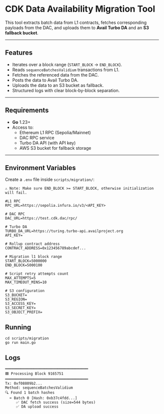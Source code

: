 # CDK Data Availability Migration Tool

This tool extracts batch data from L1 contracts, fetches corresponding payloads from the DAC, and uploads them to **Avail Turbo DA** and an **S3 fallback bucket**.

---

## Features

- Iterates over a block range (`START_BLOCK` → `END_BLOCK`).
- Reads `sequenceBatchesValidium` transactions from L1.
- Fetches the referenced data from the DAC.
- Posts the data to Avail Turbo DA.
- Uploads the data to an S3 bucket as fallback.
- Structured logs with clear block-by-block separation.

---

## Requirements

- **Go** 1.23+
- Access to:
  - Ethereum L1 RPC (Sepolia/Mainnet)
  - DAC RPC service
  - Turbo DA API (with API key)
  - AWS S3 bucket for fallback storage

---

## Environment Variables

Create a `.env` file inside `scripts/migration/`:

```
⚠️ Note: Make sure END_BLOCK >= START_BLOCK, otherwise initialization will fail.
```

```env
#L1 RPC
RPC_URL=https://sepolia.infura.io/v3/<API_KEY>

# DAC RPC
DAC_URL=https://test.cdk.dac/rpc/

# Turbo DA
TURBO_DA_URL=https://turing.turbo-api.availproject.org
API_KEY=

# Rollup contract address
CONTRACT_ADDRESS=0x123456789abcdef...

# Migration l1 block range
START_BLOCK=5000000
END_BLOCK=5000100

# Script retry attempts count
MAX_ATTEMPTS=5
MAX_TIMEOUT_MINS=10

# S3 configuration
S3_BUCKET=
S3_REGION=
S3_ACCESS_KEY=
S3_SECRET_KEY=
S3_OBJECT_PREFIX=
```

## Running

```shell
cd scripts/migration
go run main.go
```

## Logs

```
══════════════════════════════════════
🟦 Processing Block 9165751
══════════════════════════════════════
Tx: 0xf08809b2...
Method: sequenceBatchesValidium
🔍 Found 1 batch hashes
  ➡️ Batch 0 [Hash: 0xb37c4fdd...]
     ✅ DAC fetch success (size=544 bytes)
     ✅ DA upload success
```
